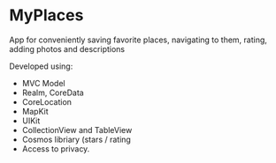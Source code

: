 # MyPlaces

App for conveniently saving favorite places, navigating to them, rating, adding photos and descriptions

Developed using:

- MVC Model
- Realm, CoreData
- CoreLocation
- MapKit
- UIKit
- CollectionView and TableView
- Cosmos libriary (stars / rating
- Access to privacy.
